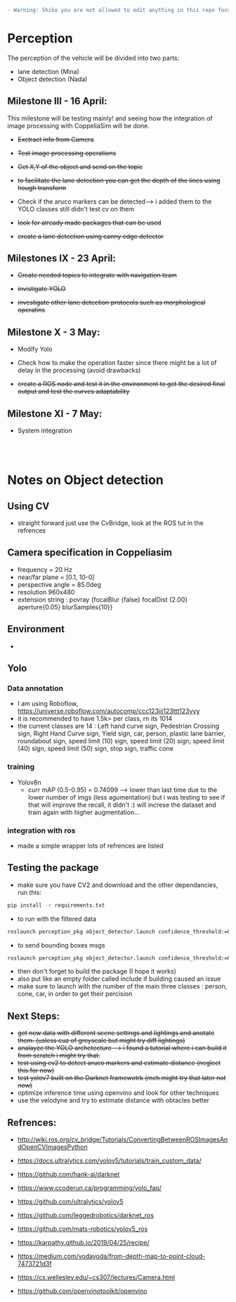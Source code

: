 
```diff
- Warning: Shiko you are not allowed to edit anything in this repo focus on your tasks thank you.
```

# Perception
The perception of the vehicle will be divided into two parts: 
- lane detection (Mina)
- Object detection (Nada)


## Milestone III - 16 April:
This milestone will be testing mainly! and seeing how the integration of image processing with CoppeliaSim will be done.
- ~~Exctract info from Camera~~ 
- ~~Test image processing operations~~

- ~~Get X,Y of the object and send on the topic~~
- ~~to facilitate the lane detection you can get the depth of the lines using hough transform~~
- Check if the aruco markers can be detected--> i added them to the YOLO classes still didn't test cv on them 
- ~~look for already made packages that can be used~~

- ~~create a lane detection using canny edge detector~~


## Milestones IX -  23 April:
- ~~Create needed topics to integrate with navigation team~~
- ~~invistigate YOLO~~

- ~~investigate other lane detection protocols such as morphological operatins~~

## Milestone X - 3 May:
- Modify Yolo
- Check how to make the operation faster since there might be a lot of delay in the processing (avoid drawbacks)

- ~~create a ROS node and test it in the environment to get the desired final output and test the curves adaptability~~

## Milestone XI - 7 May:
- System integration

<br></br>

# Notes on Object detection
## Using CV
- straight forward just use the  CvBridge, look at the ROS tut in the refrences

## Camera specification in Coppeliasim
- frequency = 20 Hz
- near/far plane = [0.1, 10-0] 
- perspective angle = 85.0deg
- resolution 960x480
- extension string : povray {focalBlur {false} focalDist {2.00} aperture{0.05} blurSamples{10}}

## Environment 
- 

## Yolo
### Data annotation
- I am using Roboflow, https://universe.roboflow.com/autocomp/ccc123iii123ttt123yyy
- it is recommended to have 1.5k> per class, rn its 1014
- the current classes are 14 : Left hand curve sign, Pedestrian Crossing sign, Right Hand Curve sign, Yield sign, car, person, plastic lane barrier, roundabout sign, speed limit (10) sign, speed limit (20) sign, speed limit (40) sign, speed limit (50) sign, stop sign, traffic cone

### training
- Yolov8n
    - curr mAP (0.5-0.95) =  0.74099 --> lower than last time due to the lower number of imgs (less agumentation) 
    but i was testing to see if that will improve the recall, it didn't :) will increse the dataset and train again with higher augmentation...

### integration with ros
- made a simple wrapper lots of refrences are listed

## Testing the package
- make sure you have CV2 and download and the other dependancies, run this:
```bash
pip install -r requirements.txt
```
- to run with the filtered data
```bash
roslaunch perception_pkg object_detector.launch confidence_threshold:=0.4 person_num:=2 car_num:=1 cone_num:=1  use_encoder:=true
```
- to send bounding boxes msgs
```bash
roslaunch perception_pkg object_detector.launch confidence_threshold:=0.4 person_num:=2 car_num:=1 cone_num:=1 use_depth:=true


```
- then don't forget to build the package (I hope it works)
- also put like an empty folder called include if building caused an issue
- make sure to launch with the number of the main three classes : person, cone, car, in order to get their percision

## Next Steps:
- ~~get new data with different scene settings and lightings and anotate them. (usless cuz of greyscale but might try diff lightings)~~
- ~~analayze the YOLO archetecture --> i found a tutorial where i can build it from scratch i might try that.~~
- ~~test using cv2 to detect aruco markers and estimate distance (neglect this for now)~~
- ~~test yolov7 built on the Darknet framewotrk (meh might try that later not now)~~
- optimize inference time using openvino and look for other techniques
- use the velodyne and try to estimate distance with obtacles better 


## Refrences:
- http://wiki.ros.org/cv_bridge/Tutorials/ConvertingBetweenROSImagesAndOpenCVImagesPython
- https://docs.ultralytics.com/yolov5/tutorials/train_custom_data/
- https://github.com/hank-ai/darknet
- https://www.ccoderun.ca/programming/yolo_faq/
- https://github.com/ultralytics/yolov5
- https://github.com/leggedrobotics/darknet_ros
- https://github.com/mats-robotics/yolov5_ros
- https://karpathy.github.io/2019/04/25/recipe/
- https://medium.com/yodayoda/from-depth-map-to-point-cloud-7473721d3f
- https://cs.wellesley.edu/~cs307/lectures/Camera.html

- https://github.com/openvinotoolkit/openvino
